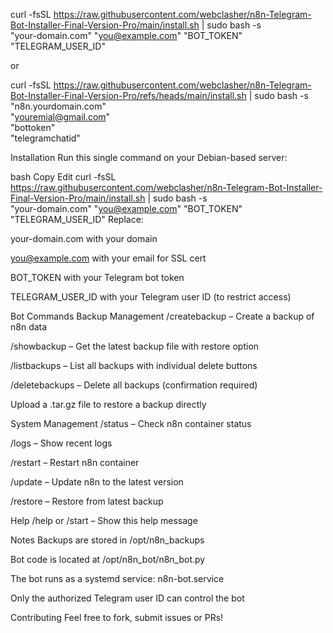 curl -fsSL https://raw.githubusercontent.com/webclasher/n8n-Telegram-Bot-Installer-Final-Version-Pro/main/install.sh | sudo bash -s \
  "your-domain.com" "you@example.com" "BOT_TOKEN" "TELEGRAM_USER_ID"


or 


curl -fsSL https://raw.githubusercontent.com/webclasher/n8n-Telegram-Bot-Installer-Final-Version-Pro/refs/heads/main/install.sh | sudo bash -s \
  "n8n.yourdomain.com" \
  "youremial@gmail.com" \
  "bottoken" \
  "telegramchatid"








Installation
Run this single command on your Debian-based server:

bash
Copy
Edit
curl -fsSL https://raw.githubusercontent.com/webclasher/n8n-Telegram-Bot-Installer-Final-Version-Pro/main/install.sh | sudo bash -s \
  "your-domain.com" "you@example.com" "BOT_TOKEN" "TELEGRAM_USER_ID"
Replace:

your-domain.com with your domain

you@example.com with your email for SSL cert

BOT_TOKEN with your Telegram bot token

TELEGRAM_USER_ID with your Telegram user ID (to restrict access)

Bot Commands
Backup Management
/createbackup – Create a backup of n8n data

/showbackup – Get the latest backup file with restore option

/listbackups – List all backups with individual delete buttons

/deletebackups – Delete all backups (confirmation required)

Upload a .tar.gz file to restore a backup directly

System Management
/status – Check n8n container status

/logs – Show recent logs

/restart – Restart n8n container

/update – Update n8n to the latest version

/restore – Restore from latest backup

Help
/help or /start – Show this help message

Notes
Backups are stored in /opt/n8n_backups

Bot code is located at /opt/n8n_bot/n8n_bot.py

The bot runs as a systemd service: n8n-bot.service

Only the authorized Telegram user ID can control the bot

Contributing
Feel free to fork, submit issues or PRs!
